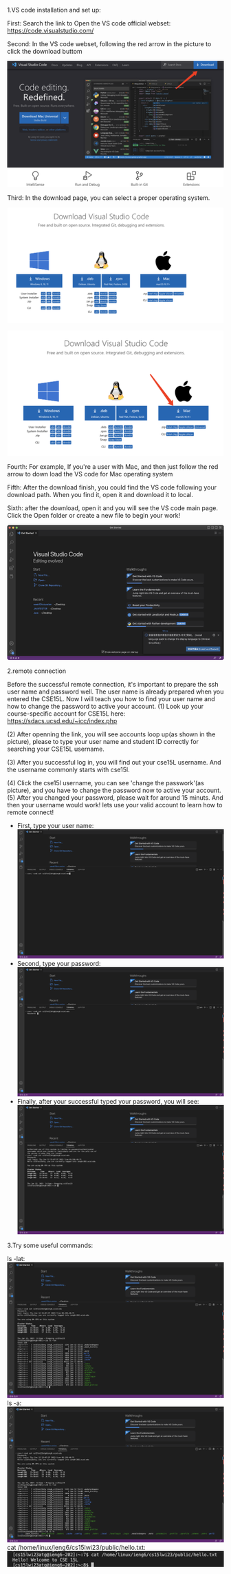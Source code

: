 1.VS code installation and set up:

First: Search the link to Open the VS code official webset: https://code.visualstudio.com/

Second: In the VS code webset, following the red arrow in the picture to click the download buttom

![ing](1.png)

Third: In the download page, you can select a proper operating system.

![ing](2.png)

![ing](3.png)

Fourth: For example, If you're a user with Mac, and then just follow the red arrow to down load the VS code for Mac operating system

Fifth: After the download finish, you could find the VS code following your download path. When you find it, open it and download it to local.

Sixth: after the download, open it and you will see the VS code main page. Click the Open folder or create a new file to begin your work!

![ing](b.png)


2.remote connection

Before the successful remote connection, it's important to prepare the ssh user name and password well.
The user name is already prepared when you entered the CSE15L. Now I will teach you how to find your 
user name and how to change the password to active your account.
(1) Look up your course-specific account for CSE15L here:
https://sdacs.ucsd.edu/~icc/index.php

(2) After openning the link, you will see accounts loop up(as shown in the picture), please to type your user name and student ID correctly 
for searching your CSE15L username.

(3) After you successful log in, you will find out your cse15L username. And the username commonly starts with cse15l.

(4) Click the cse15l username, you can see 'change the passwork'(as picture), and you have to change the password now to active your account.
(5) After you changed your password, please wait for around 15 minuts. And then your username would work! lets use your valid account to learn how
to remote connect! 
- First, type your user name:
![ing](c.png)
- Second, type your password:
![ing](d.png)
- Finally, after your successful typed your password, you will see:
![ing](e.png)

3.Try some useful commands:

ls -lat:
![ing](f.png)
ls -a:
![ing](a.png)
cat /home/linux/ieng6/cs15lwi23/public/hello.txt:
![ing](aa.png)
